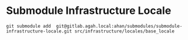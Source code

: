 # Submodule Infrastructure Locale

```git
git submodule add  git@gitlab.agah.local:ahan/submodules/submodule-infrastructure-locale.git src/infrastructure/locales/base_locale
```
